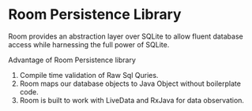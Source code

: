 # Room Persistence Library 

Room provides an abstraction layer over SQLite to allow fluent database access while harnessing the full power of SQLite.

Advantage of Room Persistence library 

1. Compile time validation of Raw Sql Quries.
2. Room maps our database objects to Java Object without boilerplate code.
3. Room is built to work with LiveData and RxJava for data observation.

